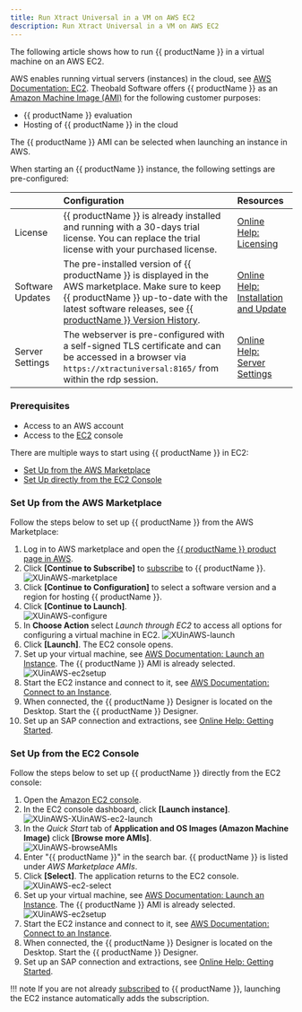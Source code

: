 ```yaml
---
title: Run Xtract Universal in a VM on AWS EC2
description: Run Xtract Universal in a VM on AWS EC2
---
```


The following article shows how to run {{ productName }} in a virtual machine on an AWS EC2.

AWS enables running virtual servers (instances) in the cloud, see [AWS Documentation: EC2](https://docs.aws.amazon.com/AWSEC2/latest/WindowsGuide/concepts.html).
Theobald Software offers {{ productName }} as an [Amazon Machine Image (AMI)](https://docs.aws.amazon.com/AWSEC2/latest/WindowsGuide/AMIs.html) for the following customer purposes:
- {{ productName }} evaluation
- Hosting of {{ productName }} in the cloud

The {{ productName }} AMI can be selected when launching an instance in AWS.

When starting an {{ productName }} instance, the following settings are pre-configured:

|          | Configuration  |  Resources |
|:---------|:-------------|:------|
| License  | {{ productName }} is already installed and running with a 30-days trial license. You can replace the trial license with your purchased license. | [Online Help: Licensing](https://help.theobald-software.com/en/xtract-universal/introduction/license) |
| Software Updates | The pre-installed version of {{ productName }} is displayed in the AWS marketplace. Make sure to keep {{ productName }} up-to-date with the latest software releases, see [{{ productName }} Version History](../version-history/xtract-universal-version-history). | [Online Help: Installation and Update](https://help.theobald-software.com/en/xtract-universal/introduction/installation-and-update) |
| Server Settings | The webserver is pre-configured with a self-signed TLS certificate and can be accessed in a browser via ``https://xtractuniversal:8165/`` from within the rdp session. | [Online Help: Server Settings](https://help.theobald-software.com/en/xtract-universal/security/server-security) |


### Prerequisites

- Access to an AWS account
- Access to the [EC2](https://docs.aws.amazon.com/AWSEC2/latest/WindowsGuide/concepts.html) console

There are multiple ways to start using {{ productName }} in EC2:
- [Set Up from the AWS Marketplace](#set-up-from-the-aws-marketplace)
- [Set Up directly from the EC2 Console](#set-up-from-the-ec2-console)

### Set Up from the AWS Marketplace

Follow the steps below to set up {{ productName }} from the AWS Marketplace:

1. Log in to AWS marketplace and open the [{{ productName }} product page in AWS](https://aws.amazon.com/marketplace/pp/prodview-anarfo2osmhl4?sr=0-1&ref_=beagle&applicationId=AWSMPContessa#pdp-reviews).
2. Click **[Continue to Subscribe]** to [subscribe](https://docs.aws.amazon.com/marketplace/latest/buyerguide/buyer-ami-contracts.html) to {{ productName }}.<br>
![XUinAWS-marketplace](../assets/images/xu/articles/XUinAWS-marketplace.png)
3. Click **[Continue to Configuration]** to select a software version and a region for hosting {{ productName }}.
4. Click **[Continue to Launch]**. <br>
![XUinAWS-configure](../assets/images/xu/articles/XUinAWS-configure.png)
5. In **Choose Action** select *Launch through EC2* to access all options for configuring a virtual machine in EC2. 
![XUinAWS-launch](../assets/images/xu/articles/XUinAWS-launch.png)
6. Click **[Launch]**. The EC2 console opens.
7. Set up your virtual machine, see [AWS Documentation: Launch an Instance](https://docs.aws.amazon.com/AWSEC2/latest/WindowsGuide/EC2_GetStarted.html#ec2-launch-instance).
The {{ productName }} AMI is already selected.<br>
![XUinAWS-ec2setup](../assets/images/xu/articles/XUinAWS-ec2setup.png)
8. Start the EC2 instance and connect to it, see [AWS Documentation: Connect to an Instance](https://docs.aws.amazon.com/AWSEC2/latest/WindowsGuide/EC2_GetStarted.html#ec2-connect-to-instance-windows).
9. When connected, the {{ productName }} Designer is located on the Desktop. Start the {{ productName }} Designer.
10. Set up an SAP connection and extractions, see [Online Help: Getting Started](https://help.theobald-software.com/en/xtract-universal/getting-started/connect-designer-with-server).

### Set Up from the EC2 Console

Follow the steps below to set up {{ productName }} directly from the EC2 console:

1. Open the [Amazon EC2 console](https://console.aws.amazon.com/ec2/).
2. In the EC2 console dashboard, click **[Launch instance]**.<br>
![XUinAWS-XUinAWS-ec2-launch](../assets/images/xu/articles/XUinAWS-ec2-launch.png)
3. In the *Quick Start* tab of **Application and OS Images (Amazon Machine Image)** click **[Browse more AMIs]**. <br>
![XUinAWS-browseAMIs](../assets/images/xu/articles/XUinAWS-browseAMIs.png)
4. Enter "{{ productName }}" in the search bar. {{ productName }} is listed under *AWS Marketplace AMIs*.
5. Click **[Select]**. The application returns to the EC2 console.<br>
![XUinAWS-ec2-select](../assets/images/xu/articles/XUinAWS-ec2-select.png)
6. Set up your virtual machine, see [AWS Documentation: Launch an Instance](https://docs.aws.amazon.com/AWSEC2/latest/WindowsGuide/EC2_GetStarted.html#ec2-launch-instance).
The {{ productName }} AMI is already selected.<br>
![XUinAWS-ec2setup](../assets/images/xu/articles/XUinAWS-ec2setup.png)
7. Start the EC2 instance and connect to it, see [AWS Documentation: Connect to an Instance](https://docs.aws.amazon.com/AWSEC2/latest/WindowsGuide/EC2_GetStarted.html#ec2-connect-to-instance-windows).
8. When connected, the {{ productName }} Designer is located on the Desktop. Start the {{ productName }} Designer.
9. Set up an SAP connection and extractions, see [Online Help: Getting Started](https://help.theobald-software.com/en/xtract-universal/getting-started/connect-designer-with-server).

!!! note
    If you are not already [subscribed](https://docs.aws.amazon.com/marketplace/latest/buyerguide/buyer-ami-contracts.html) to {{ productName }}, launching the EC2 instance automatically adds the subscription.
